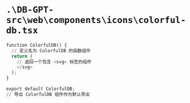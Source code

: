 # `.\DB-GPT-src\web\components\icons\colorful-db.tsx`

```py
function ColorfulDB() {
  // 定义名为 ColorfulDB 的函数组件
  return (
    // 返回一个包含 <svg> 标签的组件
    </svg>
  );
}

export default ColorfulDB;
// 导出 ColorfulDB 组件作为默认导出
```